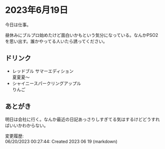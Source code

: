 # 2023年6月19日

今日は仕事。

昼休みにブルプロ始めたけど面白いかもという気分になっている。なんかPSO2を思い出す。誰かやってる人いたら誘ってください。

## ドリンク

- レッドブル サマーエディション  
夏夏夏～
- シャイニースパークリングアップル  
りんご

## あとがき

明日は会社に行く。なんか最近の日記あっさりしすぎてる気はするけどどうすればいいかわからない。

変更履歴:  
06/20/2023 00:27:44: Created 2023 06 19 (markdown)  
